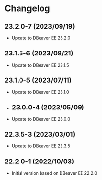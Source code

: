 # Changelog

## 23.2.0-7 (2023/09/19)

* Update to DBeaver EE 23.2.0

## 23.1.5-6 (2023/08/21)

* Update to DBeaver EE 23.1.5
 
## 23.1.0-5 (2023/07/11)

* Update to DBeaver EE 23.1.0

* ## 23.0.0-4 (2023/05/09)

* Update to DBeaver EE 23.0.0

## 22.3.5-3 (2023/03/01)

* Update to DBeaver EE 22.3.5

## 22.2.0-1 (2022/10/03)

* Initial version based on DBeaver EE 22.2.0
